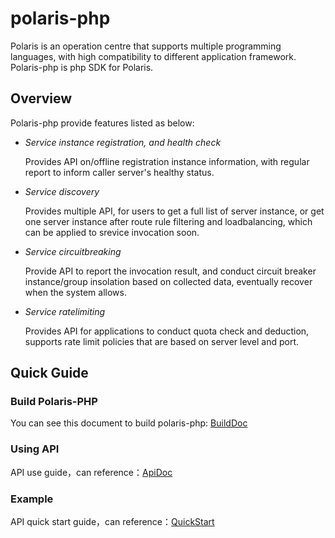 # polaris-php


Polaris is an operation centre that supports multiple programming languages, with high compatibility to different application framework. Polaris-php is php SDK for Polaris.

## Overview

Polaris-php provide features listed as below:

* *Service instance registration, and health check*
   
   Provides API on/offline registration instance information,  with regular report to inform caller server's healthy status. 

* *Service discovery* 
 
   Provides multiple API, for users to get a full list of server instance, or get one server instance after route rule filtering and loadbalancing, which can be applied to srevice invocation soon.

* *Service circuitbreaking* 
   
   Provide API to report the invocation result, and conduct circuit breaker instance/group insolation based on collected data, eventually recover when the system allows. 

* *Service ratelimiting* 

   Provides API for applications to conduct quota check and deduction, supports rate limit  policies that are based on server level and port.

## Quick Guide

### Build Polaris-PHP

You can see this document to build polaris-php: [BuildDoc](doc/HowToBuild.md)

### Using API

API use guide，can reference：[ApiDoc](doc/ApiDoc.md)

### Example

API quick start guide，can reference：[QuickStart](example)
